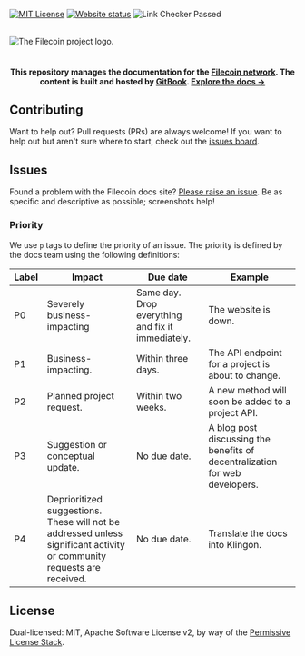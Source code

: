 [![MIT License][license-shield]][license-url]
[![Website status][website-status]][website-status-url]
![Link Checker Passed](https://github.com/filecoin-project/filecoin-docs/actions/workflows/check-external-links.yml/badge.svg)

<br>

<picture align=center>
    <source media="(prefers-color-scheme: dark)" srcset="https://bafybeiaqdbd5zbl55x5vjmkwpjhqapt3ks3q4ykaclqkajhsdwyzlbz3g4.ipfs.w3s.link/Filecoin-logo-blue-white.svg">
    <source media="(prefers-color-scheme: light)" srcset="https://bafybeihuk3hsy6d43dn36tqnvf6tvzleiijd5idbf2q7maw3nshnfm6wiu.ipfs.w3s.link/filecoin-logo-black-type.svg">
    <img alt="The Filecoin project logo." src="https://bafybeihuk3hsy6d43dn36tqnvf6tvzleiijd5idbf2q7maw3nshnfm6wiu.ipfs.w3s.link/filecoin-logo-black-type.svg">
</picture>

<br>
<br>

<h4 align="center"> This repository manages the documentation for the <a href="https://filecoin.io">Filecoin network</a>. The content is built and hosted by <a href="https://gitbook.com">GitBook</a>. <a href="https://docs.filecoin.io/">Explore the docs →</a></h4>

## Contributing

Want to help out? Pull requests (PRs) are always welcome! If you want to help out but aren't sure where to start, check out the [issues board](https://github.com/filecoin-project/filecoin-docs/issues).

## Issues 

Found a problem with the Filecoin docs site? [Please raise an issue](https://github.com/filecoin-project/filecoin-docs/issues/new). Be as specific and descriptive as possible; screenshots help!

### Priority

We use `p` tags to define the priority of an issue. The priority is defined by the docs team using the following definitions:

| Label | Impact | Due date | Example |
| ----- | ------ | -------- | ------- |
| P0 | Severely business-impacting | Same day. Drop everything and fix it immediately. | The website is down. |
| P1 | Business-impacting. | Within three days. | The API endpoint for a project is about to change. |
| P2 | Planned project request. | Within two weeks. | A new method will soon be added to a project API. |
| P3 | Suggestion or conceptual update. | No due date. | A blog post discussing the benefits of decentralization for web developers. |
| P4 | Deprioritized suggestions. These will not be addressed unless significant activity or community requests are received. | No due date. | Translate the docs into Klingon. |

## License

Dual-licensed: MIT, Apache Software License v2, by way of the [Permissive License Stack](https://protocol.ai/blog/announcing-the-permissive-license-stack/).

[license-shield]: https://img.shields.io/badge/license-MIT-blueviolet?style=for-the-badge
[license-url]: https://protocol.ai/blog/announcing-the-permissive-license-stack/
[website-status]: https://img.shields.io/website.svg?down_color=red&style=for-the-badge&url=https%3A%2F%2Fdocs.filecoin.io
[website-status-url]: https://docs.filecoin.io/
